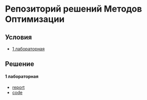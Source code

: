 # Репозиторий решений Методов Оптимизации

## Условия

- [1 лабораторная](problems/лабораторная_1.pdf)

## Решение

#### 1 лабораторная

- [report](reports/lab1.pdf)
- [code](task1.ipynb)
